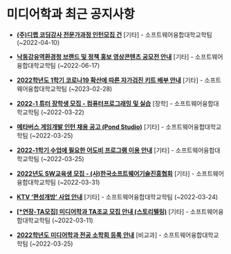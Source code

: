 # 미디어학과 최근 공지사항

* **[(주)디랩 코딩강사 전문가과정 인턴모집 건](https://media.ajou.ac.kr/media/board/board01.jsp?mode=view&amp;article_no=228709&amp;board_wrapper=%2Fmedia%2Fboard%2Fboard01.jsp&amp;pager.offset=0&amp;board_no=304)**
 [기타] - 소프트웨어융합대학교학팀 (~2022-04-10)

* **[낙동강유역환경청 브랜드 및 정책 홍보 영상콘텐츠 공모전 안내](https://media.ajou.ac.kr/media/board/board01.jsp?mode=view&amp;article_no=228688&amp;board_wrapper=%2Fmedia%2Fboard%2Fboard01.jsp&amp;pager.offset=0&amp;board_no=304)**
 [기타] - 소프트웨어융합대학교학팀 (~2022-06-17)

* **[2022학년도 1학기 코로나19 확산에 따른 자가검진 키트 배부 안내](https://media.ajou.ac.kr/media/board/board01.jsp?mode=view&amp;article_no=228654&amp;board_wrapper=%2Fmedia%2Fboard%2Fboard01.jsp&amp;pager.offset=0&amp;board_no=304)**
 [기타] - 소프트웨어융합대학교학팀 (~2023-02-28)

* **[2022-1 튜터 장학생 모집 - 컴퓨터프로그래밍 및 실습](https://media.ajou.ac.kr/media/board/board01.jsp?mode=view&amp;article_no=228606&amp;board_wrapper=%2Fmedia%2Fboard%2Fboard01.jsp&amp;pager.offset=0&amp;board_no=304)**
 [장학] - 소프트웨어융합대학교학팀 (~2022-03-22)

* **[메타버스 게임개발 인턴 채용 공고 (Pond Studio)](https://media.ajou.ac.kr/media/board/board01.jsp?mode=view&amp;article_no=228576&amp;board_wrapper=%2Fmedia%2Fboard%2Fboard01.jsp&amp;pager.offset=0&amp;board_no=304)**
 [기타] - 소프트웨어융합대학교학팀 (~2022-03-25)

* **[2022-1학기 수업에 필요한 어도비 프로그램 이용 안내](https://media.ajou.ac.kr/media/board/board01.jsp?mode=view&amp;article_no=228556&amp;board_wrapper=%2Fmedia%2Fboard%2Fboard01.jsp&amp;pager.offset=0&amp;board_no=304)**
 [기타] - 소프트웨어융합대학교학팀 (~2022-03-25)

* **[2022년도 SW교육생 모집 - (사)한국소프트웨어기술진흥협회](https://media.ajou.ac.kr/media/board/board01.jsp?mode=view&amp;article_no=228553&amp;board_wrapper=%2Fmedia%2Fboard%2Fboard01.jsp&amp;pager.offset=0&amp;board_no=304)**
 [기타] - 소프트웨어융합대학교학팀 (~2022-03-31)

* **[KTV ‘편성개방’ 사업 안내](https://media.ajou.ac.kr/media/board/board01.jsp?mode=view&amp;article_no=228526&amp;board_wrapper=%2Fmedia%2Fboard%2Fboard01.jsp&amp;pager.offset=0&amp;board_no=304)**
 [기타] - 소프트웨어융합대학교학팀 (~2022-03-24)

* **[[*연장-TA모집] 미디어학과 TA조교 모집 안내 (스토리텔링)](https://media.ajou.ac.kr/media/board/board01.jsp?mode=view&amp;article_no=228488&amp;board_wrapper=%2Fmedia%2Fboard%2Fboard01.jsp&amp;pager.offset=0&amp;board_no=304)**
 [기타] - 소프트웨어융합대학교학팀 (~2022-03-11)

* **[2022학년도 미디어학과 전공 소학회 등록 안내](https://media.ajou.ac.kr/media/board/board01.jsp?mode=view&amp;article_no=228480&amp;board_wrapper=%2Fmedia%2Fboard%2Fboard01.jsp&amp;pager.offset=0&amp;board_no=304)**
 [비교과] - 소프트웨어융합대학교학팀 (~2022-03-25)
